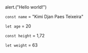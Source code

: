 
alert.("Hello world!")

```const name``` = "Kimi Djan Paes Teixeira"

```let age``` = 20

```const height``` = 1,72

```let weight``` = 63

